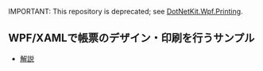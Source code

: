 IMPORTANT: This repository is deprecated; see [DotNetKit.Wpf.Printing](https://github.com/DotNetKit/DotNetKit.Wpf.Printing).

## WPF/XAMLで帳票のデザイン・印刷を行うサンプル
- [解説](https://vain0.github.io/VainZero.WpfReportPrinting/articles/intro.html)
